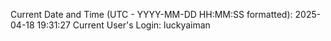 Current Date and Time (UTC - YYYY-MM-DD HH:MM:SS formatted): 2025-04-18 19:31:27
Current User's Login: luckyaiman
